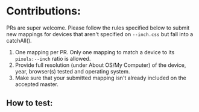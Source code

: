 # Contributions:

PRs are super welcome. Please follow the rules specified below to submit new mappings for devices that aren't specified on `--inch.css` but fall into a catchAll().

1. One mapping per PR. Only one mapping to match a device to its `pixels:--inch` ratio is allowed.
2. Provide full resolution (under About OS/My Computer) of the device, year, browser(s) tested and operating system. 
3. Make sure that your submitted mapping isn't already included on the accepted master. 

## How to test:
